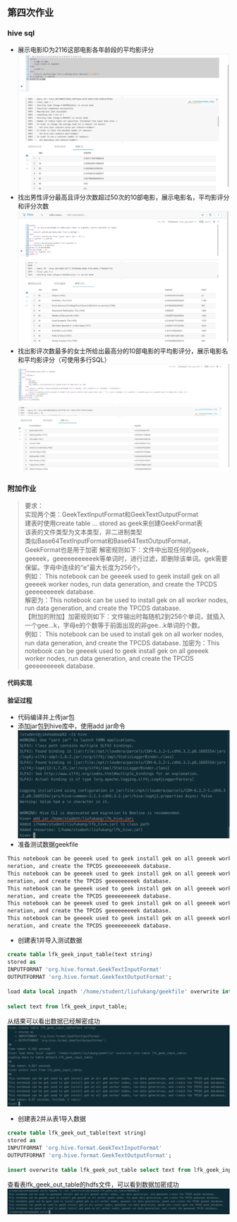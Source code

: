 ## 第四次作业

### hive sql
- 展示电影ID为2116这部电影各年龄段的平均影评分
![题目一](image/one.png)
- 找出男性评分最高且评分次数超过50次的10部电影，展示电影名，平均影评分和评分次数
![题目二](image/two.png)
- 找出影评次数最多的女士所给出最高分的10部电影的平均影评分，展示电影名和平均影评分（可使用多行SQL）
![题目三](image/three.png)

### 附加作业
> 要求：  
实现两个类：GeekTextInputFormat和GeekTextOutputFormat  
建表时使用create table ... stored as geek来创建GeekFormat表  
该表的文件类型为文本类型，非二进制类型  
类似Base64TextInputFormat和Base64TextOutputFormat，GeekFormat也是用于加密
解密规则如下：文件中出现任何的geek，geeeek，geeeeeeeeeeek等单词时，进行过滤，即删除该单词。gek需要保留。字母中连续的“e”最大长度为256个。  
例如：    This notebook can be geeeek used to geek install gek on all geeeek worker nodes, run data generation, and create the TPCDS geeeeeeeeek database.  
解密为：This notebook can be used to install gek on all worker nodes, run data generation, and create the TPCDS database.  
【附加的附加】加密规则如下：文件输出时每随机2到256个单词，就插入一个gee...k，字母e的个数等于前面出现的非gee...k单词的个数。  
例如：    This notebook can be used to install gek on all worker nodes, run data generation, and create the TPCDS database.
加密为：This notebook can be geeeek used to geek install gek on all geeeek worker nodes, run data generation, and create the TPCDS geeeeeeeeek database.


#### 代码实现

#### 验证过程

- 代码编译并上传jar包
- 添加jar包到hive库中，使用add jar命令
![添加jar包](image/add_jar.png)
- 准备测试数据geekfile
```txt
This notebook can be geeeek used to geek install gek on all geeeek worker nodes, run data ge
neration, and create the TPCDS geeeeeeeeek database.
This notebook can be geeeek used to geek install gek on all geeeek worker nodes, run data ge
neration, and create the TPCDS geeeeeeeeek database.
This notebook can be geeeek used to geek install gek on all geeeek worker nodes, run data ge
neration, and create the TPCDS geeeeeeeeek database.
This notebook can be geeeek used to geek install gek on all geeeek worker nodes, run data ge
neration, and create the TPCDS geeeeeeeeek database.
This notebook can be geeeek used to geek install gek on all geeeek worker nodes, run data ge
neration, and create the TPCDS geeeeeeeeek database.
```
- 创建表1并导入测试数据
```sql
create table lfk_geek_input_table(text string)
stored as 
INPUTFORMAT 'org.hive.format.GeekTextInputFormat'
OUTPUTFORMAT 'org.hive.format.GeekTextOutputFormat';

load data local inpath '/home/student/liufukang/geekfile' overwrite into table lfk_geek_input_table;

select text from lfk_geek_input_table;
```
从结果可以看出数据已经解密成功
![table1](image/table1.png)

- 创建表2并从表1导入数据
```sql
create table lfk_geek_out_table(text string)
stored as 
INPUTFORMAT 'org.hive.format.GeekTextInputFormat'
OUTPUTFORMAT 'org.hive.format.GeekTextOutputFormat';

insert overwrite table lfk_geek_out_table select text from lfk_geek_input_table;
```
查看表lfk_geek_out_table的hdfs文件，可以看到数据加密成功
![table2](image/table2.png)